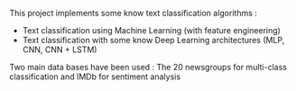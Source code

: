 This project implements some know text classification algorithms :

- Text classification using Machine Learning (with feature engineering)
- Text classification with some know Deep Learning architectures (MLP, CNN, CNN + LSTM)

Two main data bases have been used : The 20 newsgroups for multi-class classification and IMDb for sentiment analysis